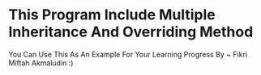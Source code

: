 # This Program Include Multiple Inheritance And Overriding Method 
 You Can Use This As An Example For Your Learning Progress
 By ~ Fikri Miftah Akmaludin :)

